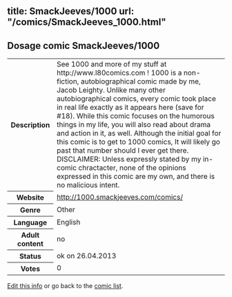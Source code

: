 title: SmackJeeves/1000
url: "/comics/SmackJeeves_1000.html"
---
Dosage comic SmackJeeves/1000
-----------------------------------------

<p id="msg"></p>
<script type="text/javascript">
if (window.location.search === '?edit_info_mail=sent_ok') {
  var elem = document.getElementById("msg");
  elem.innerHTML = 'Edited information sucessfully sent.';
  elem.className = 'ok';
}
</script>
<table class="comicinfo">
<tr>
<th>Description</th><td>See 1000 and more of my stuff at http://www.l80comics.com ! 1000 is a non-fiction, autobiographical comic made by me, Jacob Leighty. Unlike many other autobiographical comics, every comic took place in real life exactly as it appears here (save for #18). While this comic focuses on the humorous things in my life, you will also read about drama and action in it, as well. Although the initial goal for this comic is to get to 1000 comics, It will likely go past that number should I ever get there. DISCLAIMER: Unless expressly stated by my in-comic chractacter, none of the opinions expressed in this comic are my own, and there is no malicious intent.</td>
</tr>
<tr>
<th>Website</th><td><a href="http://1000.smackjeeves.com/comics/">http://1000.smackjeeves.com/comics/</a></td>
</tr>
<tr>
<th>Genre</th><td>Other</td>
</tr>
<tr>
<th>Language</th><td>English</td>
</tr>
<tr>
<th>Adult content</th><td>no</td>
</tr>
<tr>
<th>Status</th><td>ok on 26.04.2013</td>
</tr>
<tr>
<th>Votes</th><td>0</td>
</tr>
</table>

[Edit this info](SmackJeeves_1000_edit.html) or go back to the [comic list](../comic-index.html).
